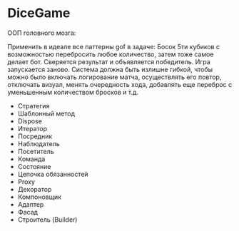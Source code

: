 # DiceGame

ООП головного мозга:

Применить в идеале все паттерны gof в задаче: Босок 5ти кубиков с возможностью перебросить любое количество, затем тоже самое делает бот. Сверяется результат и объявляется победитель. Игра запускается заново.
Система должна быть излишне гибкой, чтобы можно было включать логирование матча, осуществлять его повтор, отключать визуал, менять очередность хода, добавлять еще переброс с уменьшенным количеством бросков и т.д.


- Стратегия
- Шаблонный метод
- Dispose
- Итератор
- Посредник
- Наблюдатель
- Посетитель
- Команда
- Состояние
- Цепочка обязанностей
- Proxy
- Декоратор
- Компоновщик
- Адаптер
- Фасад
- Строитель (Builder)
